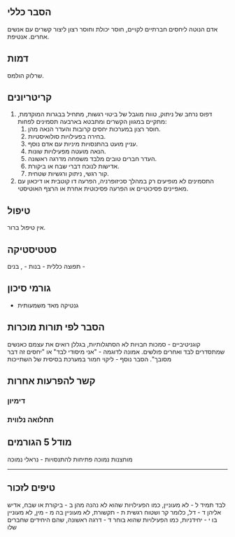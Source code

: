 ## הסבר כללי 
אדם הנוטה ליחסים חברתיים לקויים, חוסר יכולת וחוסר רצון ליצור קשרים עם אנשים אחרים. אנטיפת.

## דמות
שרלוק הולמס.
## קריטריונים
1.  דפוס נרחב של ניתוק, טווח מוגבל של ביטוי רגשות, מתחיל בבגרות המוקדמת, מתקיים במגוון הקשרים ומתבטא בארבעה תסמינים לפחות:
	1. חוסר רצון במערכות יחסים קרובות והעדר הנאה מהן.
	2. בחירה בפעילויות סולואיסטיות.
	3. עניין מועט בהתנסויות מיניות עם אדם נוסף.
	4. הנאה מועטה מפעילויות שונות.
	5. העדר חברים טובים מלבד משפחה מדרגה ראשונה.
	6. אדישות לנוכח דברי שבח או ביקורת.
	7. קור רגשי, ניתוק ורגשיות שטחית.
2. התסמינים לא מופיעים רק במהלך סכיזופרניה, הפרעה דו קוטבית או דיכאון עם מאפיינים פסיכוטיים או הפרעה פסיכוטית אחרת או הרצף האוטיסטי.
## טיפול
אין טיפול ברור.

## סטטיסטיקה
תפוצה כללית - 
בנות - , בנים - 
## גורמי סיכון
* גנטיקה מאד משמעותית
## הסבר לפי תורות מוכרות

קוגניטיביים - סמכות חבויות לא הסתגלותיות, בגללן רואים את עצמם כאנשים שמתסדרים לבד ואחרים פולשים. אמונה לדוגמה - "אני מיסודי לבד" או "יחסים זה דבר מסובך".
הסבר נוסף - ליקוי חמור במערכת בסיסית של השתייכות
## קשר להפרעות אחרות

### דימיון
### תחלואה נלווית

## מודל 5 הגורמים
מוחצנות נמוכה
פתיחות להתנסויות - נראלי נמוכה

___
## טיפים לזכור
לבד תמיד
ל - לא מעוניין, כמו הפעילויות שהוא לא נהנה מהן
ב - ביקורת או שבח, אדיש אליהן
ד - דל, כלומר קר ושטוח רגשית
ת - תקשורת, לא מעוניין בה
מ - מין, לא מעוניין בו
י - יחידניות, כמו הפעילויות שהוא בוחר
ד - דרגה ראשונה, שהם היחידים שחברים שלו